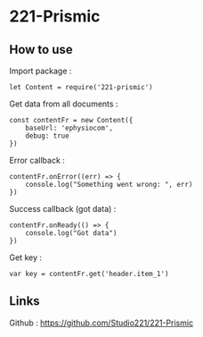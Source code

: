 # 221-Prismic

## How to use

Import package :
```
let Content = require('221-prismic')
```

Get data from all documents :
```
const contentFr = new Content({
	baseUrl: 'ephysiocom',
	debug: true
})
```

Error callback :
```
contentFr.onError((err) => {
	console.log("Something went wrong: ", err)
})
```

Success callback (got data) :
```
contentFr.onReady(() => {
	console.log("Got data")
})
```

Get key :
```
var key = contentFr.get('header.item_1')
```

## Links

Github : https://github.com/Studio221/221-Prismic